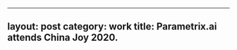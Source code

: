 <!--
 * @Author: Xiaolong Zhu
 * @Date: 2020-10-12 15:17:21
 * @LastEditors: Xiaolong Zhu
 * @LastEditTime: 2020-10-12 15:23:18
 * @Description: 
-->
---
layout: post
category: work
title: Parametrix.ai attends China Joy 2020.
---
